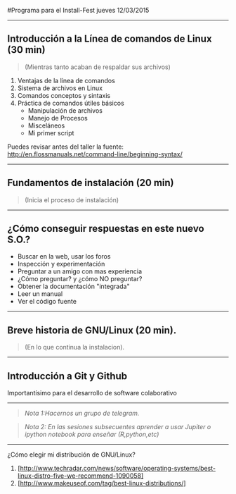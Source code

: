 #Programa para el Install-Fest jueves 12/03/2015

***

## Introducción a la Línea de comandos de Linux (30 min)
> (Mientras tanto acaban de respaldar sus archivos)

1. Ventajas de la línea de comandos
2. Sistema de archivos en Linux
3. Comandos conceptos y sintaxis
4. Práctica de comandos útiles básicos
    * Manipulación de archivos
    * Manejo de Procesos
    * Misceláneos
    * Mi primer script

Puedes revisar antes del taller la fuente:
http://en.flossmanuals.net/command-line/beginning-syntax/

***

## Fundamentos de instalación (20 min)
>(Inicia el proceso de instalación)

***

## ¿Cómo conseguir respuestas en este nuevo S.O.?
   * Buscar en la web, usar los foros
   * Inspección y experimentación
   * Preguntar a un amigo con mas experiencia
   * ¿Cómo preguntar? y ¿cómo NO preguntar?
   * Obtener la documentación "integrada"
   * Leer un manual
   * Ver el código fuente

***

## Breve historia de GNU/Linux (20 min).
>(En lo que continua la instalacion).

***

## Introducción a Git y Github
Importantísimo para el desarrollo de software colaborativo

***
>_Nota 1:Hacernos un grupo de telegram._

>_Nota 2: En las sesiones subsecuentes aprender a usar Jupiter o ipython notebook para enseñar (R,python,etc)_

***

¿Cómo elegir mi distribución de GNU/Linux?

1. [http://www.techradar.com/news/software/operating-systems/best-linux-distro-five-we-recommend-1090058]
2. [http://www.makeuseof.com/tag/best-linux-distributions/]
